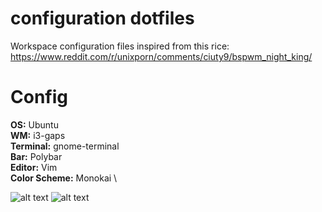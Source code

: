 # configuration dotfiles

Workspace configuration files inspired from this rice: https://www.reddit.com/r/unixporn/comments/ciuty9/bspwm_night_king/

# Config
**OS:** Ubuntu \
**WM:** i3-gaps \
**Terminal:** gnome-terminal \
**Bar:** Polybar \
**Editor:** Vim \
**Color Scheme:** Monokai \

![alt text](https://i.imgur.com/58D3xBm.jpg)
![alt text](https://i.imgur.com/2m3lM57.png)

